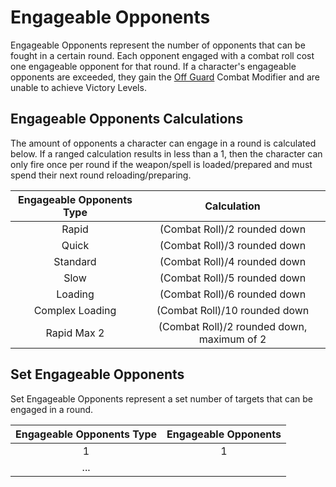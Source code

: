 # Engageable Opponents

Engageable Opponents represent the number of opponents that can be fought in a certain round. Each opponent engaged with a combat roll cost one engageable opponent for that round. If a character's engageable opponents are exceeded, they gain the [Off Guard](./CombatModifiers.md#off-guard-disadvantage) Combat Modifier and are unable to achieve Victory Levels.

## Engageable Opponents Calculations

The amount of opponents a character can engage in a round is calculated below. If a ranged calculation results in less than a 1, then the character can only fire once per round if the weapon/spell is loaded/prepared and must spend their next round reloading/preparing.

| Engageable Opponents Type |                Calculation                 |
| :-----------------------: | :----------------------------------------: |
|           Rapid           |        (Combat Roll)/2 rounded down        |
|           Quick           |        (Combat Roll)/3 rounded down        |
|         Standard          |        (Combat Roll)/4 rounded down        |
|           Slow            |        (Combat Roll)/5 rounded down        |
|          Loading          |        (Combat Roll)/6 rounded down        |
|      Complex Loading      |       (Combat Roll)/10 rounded down        |
|        Rapid Max 2        | (Combat Roll)/2 rounded down, maximum of 2 |

## Set Engageable Opponents

Set Engageable Opponents represent a set number of targets that can be engaged in a round.

| Engageable Opponents Type | Engageable Opponents |
| :-----------------------: | :------------------: |
|             1             |          1           |
|            ...            |                      |
